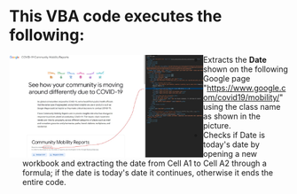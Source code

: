 # This VBA code executes the following:
<img src="https://github.com/Relor91/Lorenzo_Portfolio/blob/main/images/VBA/Useful%20Codes/Check%20Date%20From%20Website/Check%20Date%20%231/Check%20Date%20%231.JPG?raw=true" alt="drawing" width="350" align="left"/><p>
* Extracts the **Date** shown on the following Google page "https://www.google.com/covid19/mobility/" using the class name as shown in the picture.
* Checks if Date is today's date by opening a new workbook and extracting the date from Cell A1 to Cell A2 through a formula; if the date is today's date it continues, otherwise it ends the entire code.
